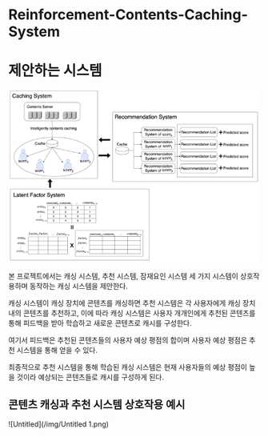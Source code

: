 # Reinforcement-Contents-Caching-System

# 제안하는 시스템
![Untitled](/img/Untitled.png)

본 프로젝트에서는 캐싱 시스템, 추천 시스템, 잠재요인 시스템 세 가지 시스템이 상호작용하며 동작하는 캐싱 시스템을 제안한다. 

캐싱 시스템이 캐싱 장치에 콘텐츠를 캐싱하면 추천 시스템은 각 사용자에게 캐싱 장치 내의 콘텐츠를 추천하고, 이에 따라 캐싱 시스템은 사용자 개개인에게 추천된 콘텐츠를 통해 피드백을 받아 학습하고 새로운 콘텐츠로 캐시를 구성한다. 

여기서 피드백은 추천된 콘텐츠들의 사용자 예상 평점의 합이며 사용자 예상 평점은 추천 시스템을 통해 얻을 수 있다. 

최종적으로 추천 시스템을 통해 학습된 캐싱 시스템은 현재 사용자들의 예상 평점이 높을 것이라 예상되는 콘텐츠들로 캐시를 구성하게 된다.

## 콘텐츠 캐싱과 추천 시스템 상호작용 예시
![Untitled](/img/Untitled 1.png)